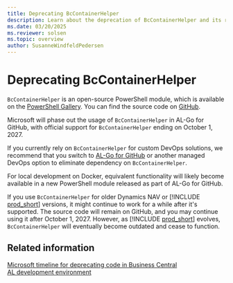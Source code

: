 ```yaml
---
title: Deprecating BcContainerHelper
description: Learn about the deprecation of BcContainerHelper and its replacement.
ms.date: 03/20/2025
ms.reviewer: solsen
ms.topic: overview
author: SusanneWindfeldPedersen
---
```


# Deprecating BcContainerHelper

`BcContainerHelper` is an open-source PowerShell module, which is available on the [PowerShell Gallery](https://powershellgallery.com/packages/BcContainerHelper). You can find the source code on [GitHub](https://github.com/microsoft/navcontainerhelper).

Microsoft will phase out the usage of `BcContainerHelper` in AL-Go for GitHub, with official support for `BcContainerHelper` ending on October 1, 2027.

If you currently rely on `BcContainerHelper` for custom DevOps solutions, we recommend that you switch to [AL-Go for GitHub](https://github.com/microsoft/AL-Go) or another managed DevOps option to eliminate dependency on `BcContainerHelper`.

For local development on Docker, equivalent functionality will likely become available in a new PowerShell module released as part of AL-Go for GitHub.

If you use `BcContainerHelper` for older Dynamics NAV or [!INCLUDE [prod_short](../developer/includes/prod_short.md)] versions, it might continue to work for a while after it's supported. The source code will remain on GitHub, and you may continue using it after October 1, 2027. However, as [!INCLUDE [prod_short](../developer/includes/prod_short.md)] evolves, `BcContainerHelper` will eventually become outdated and cease to function.

## Related information

[Microsoft timeline for deprecating code in Business Central](../developer/devenv-deprecation-timeline.md)  
[AL development environment](../deployment/devenv-reference-overview.md)
